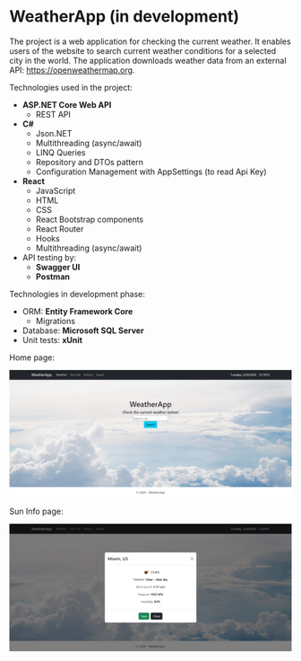 # WeatherApp (in development)

The project is a web application for checking the current weather. It enables users of the website to search current weather conditions for a selected city in the world. The application downloads weather data from an external API: https://openweathermap.org.

Technologies used in the project:
- **ASP.NET Core Web API**
  - REST API
- **C#**
  - Json.NET
  - Multithreading (async/await)
  - LINQ Queries
  - Repository and DTOs pattern
  - Configuration Management with AppSettings (to read Api Key)
- **React**
  - JavaScript
  - HTML
  - CSS
  - React Bootstrap components
  - React Router
  - Hooks
  - Multithreading (async/await)
- API testing by:
  - **Swagger UI**
  - **Postman**

Technologies in development phase:
- ORM: **Entity Framework Core**
  - Migrations
- Database: **Microsoft SQL Server**
- Unit tests: **xUnit**

Home page:

![Home page](https://github.com/karoldziadkowiec/WeatherApp/blob/master/github-images/1.png)

Sun Info page:

![Sun Info page](https://github.com/karoldziadkowiec/WeatherApp/blob/master/github-images/2.png)
